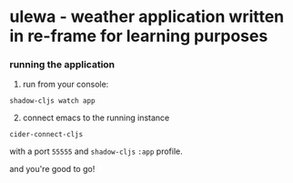 # ulewa - weather application written in re-frame for learning purposes

### running the application

1. run from your console:
``` shell
shadow-cljs watch app
```

2. connect emacs to the running instance
```
cider-connect-cljs
```
with a port `55555` and `shadow-cljs` `:app` profile.

and you're good to go!

